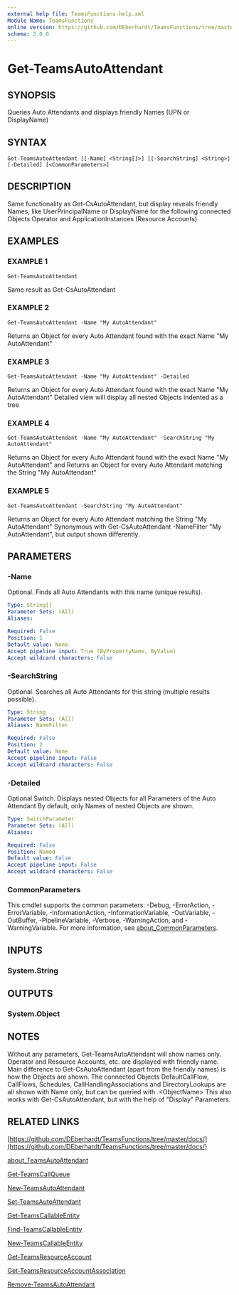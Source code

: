 ```yaml
---
external help file: TeamsFunctions-help.xml
Module Name: TeamsFunctions
online version: https://github.com/DEberhardt/TeamsFunctions/tree/master/docs/
schema: 2.0.0
---
```


# Get-TeamsAutoAttendant

## SYNOPSIS
Queries Auto Attendants and displays friendly Names (UPN or DisplayName)

## SYNTAX

```
Get-TeamsAutoAttendant [[-Name] <String[]>] [[-SearchString] <String>] [-Detailed] [<CommonParameters>]
```

## DESCRIPTION
Same functionality as Get-CsAutoAttendant, but display reveals friendly Names,
like UserPrincipalName or DisplayName for the following connected Objects
Operator and ApplicationInstances (Resource Accounts)

## EXAMPLES

### EXAMPLE 1
```
Get-TeamsAutoAttendant
```

Same result as Get-CsAutoAttendant

### EXAMPLE 2
```
Get-TeamsAutoAttendant -Name "My AutoAttendant"
```

Returns an Object for every Auto Attendant found with the exact Name "My AutoAttendant"

### EXAMPLE 3
```
Get-TeamsAutoAttendant -Name "My AutoAttendant" -Detailed
```

Returns an Object for every Auto Attendant found with the exact Name "My AutoAttendant"
Detailed view will display all nested Objects indented as a tree

### EXAMPLE 4
```
Get-TeamsAutoAttendant -Name "My AutoAttendant" -SearchString "My AutoAttendant"
```

Returns an Object for every Auto Attendant found with the exact Name "My AutoAttendant" and
Returns an Object for every Auto Attendant matching the String "My AutoAttendant"

### EXAMPLE 5
```
Get-TeamsAutoAttendant -SearchString "My AutoAttendant"
```

Returns an Object for every Auto Attendant matching the String "My AutoAttendant"
Synonymous with Get-CsAutoAttendant -NameFilter "My AutoAttendant", but output shown differently.

## PARAMETERS

### -Name
Optional.
Finds all Auto Attendants with this name (unique results).

```yaml
Type: String[]
Parameter Sets: (All)
Aliases:

Required: False
Position: 1
Default value: None
Accept pipeline input: True (ByPropertyName, ByValue)
Accept wildcard characters: False
```

### -SearchString
Optional.
Searches all Auto Attendants for this string (multiple results possible).

```yaml
Type: String
Parameter Sets: (All)
Aliases: NameFilter

Required: False
Position: 2
Default value: None
Accept pipeline input: False
Accept wildcard characters: False
```

### -Detailed
Optional Switch.
Displays nested Objects for all Parameters of the Auto Attendant
By default, only Names of nested Objects are shown.

```yaml
Type: SwitchParameter
Parameter Sets: (All)
Aliases:

Required: False
Position: Named
Default value: False
Accept pipeline input: False
Accept wildcard characters: False
```

### CommonParameters
This cmdlet supports the common parameters: -Debug, -ErrorAction, -ErrorVariable, -InformationAction, -InformationVariable, -OutVariable, -OutBuffer, -PipelineVariable, -Verbose, -WarningAction, and -WarningVariable. For more information, see [about_CommonParameters](http://go.microsoft.com/fwlink/?LinkID=113216).

## INPUTS

### System.String
## OUTPUTS

### System.Object
## NOTES
Without any parameters, Get-TeamsAutoAttendant will show names only.
Operator and Resource Accounts, etc.
are displayed with friendly name.
Main difference to Get-CsAutoAttendant (apart from the friendly names) is how the Objects are shown.
The connected Objects DefaultCallFlow, CallFlows, Schedules, CallHandlingAssociations and DirectoryLookups
are all shown with Name only, but can be queried with .\<ObjectName\>
This also works with Get-CsAutoAttendant, but with the help of "Display" Parameters.

## RELATED LINKS

[https://github.com/DEberhardt/TeamsFunctions/tree/master/docs/](https://github.com/DEberhardt/TeamsFunctions/tree/master/docs/)

[about_TeamsAutoAttendant]()

[Get-TeamsCallQueue]()

[New-TeamsAutoAttendant]()

[Set-TeamsAutoAttendant]()

[Get-TeamsCallableEntity]()

[Find-TeamsCallableEntity]()

[New-TeamsCallableEntity]()

[Get-TeamsResourceAccount]()

[Get-TeamsResourceAccountAssociation]()

[Remove-TeamsAutoAttendant]()

